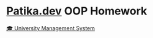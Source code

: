# [Patika.dev](https://academy.patika.dev/courses/oop) OOP Homework

[🎓 University Management System](/folders/UniversityManagementSystem.md)
